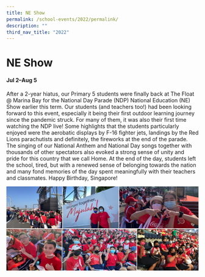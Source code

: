 ```yaml
---
title: NE Show
permalink: /school-events/2022/permalink/
description: ""
third_nav_title: "2022"
---
```

# NE Show

#### Jul 2–Aug 5

After a 2-year hiatus, our Primary 5 students were finally back at The Float @ Marina Bay for the National Day Parade (NDP) National Education (NE) Show earlier this term. Our students (and teachers too!) had been looking forward to this event, especially it being their first outdoor learning journey since the pandemic struck. For many of them, it was also their first time watching the NDP live! Some highlights that the students particularly enjoyed were the aerobatic displays by F-16 fighter jets, landings by the Red Lions parachutists and definitely, the fireworks at the end of the parade. The singing of our National Anthem and National Day songs together with thousands of other spectators also evoked a strong sense of unity and pride for this country that we call Home. At the end of the day, students left the school, tired, but with a renewed sense of belonging towards the nation and many fond memories of the day spent meaningfully with their teachers and classmates. Happy Birthday, Singapore!

![](/images/NEShow.png)